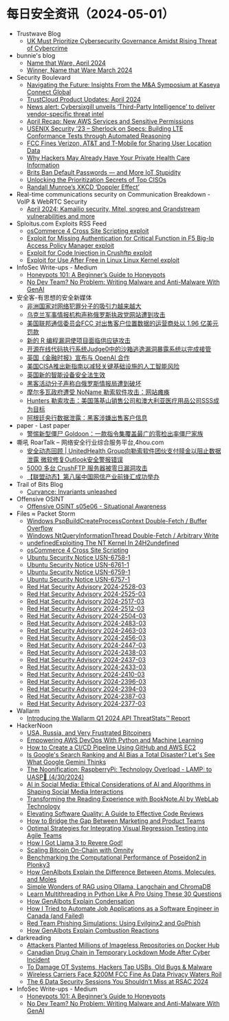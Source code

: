 # 每日安全资讯（2024-05-01）

- Trustwave Blog
  - [UK Must Prioritize Cybersecurity Governance Amidst Rising Threat of Cybercrime](https://www.trustwave.com/en-us/resources/blogs/trustwave-blog/uk-must-prioritize-cybersecurity-governance-amidst-rising-threat-of-cybercrime/)
- bunnie's blog
  - [Name that Ware, April 2024](https://www.bunniestudios.com/blog/2024/name-that-ware-april-2024/)
  - [Winner, Name that Ware March 2024](https://www.bunniestudios.com/blog/2024/winner-name-that-ware-march-2024/)
- Security Boulevard
  - [Navigating the Future: Insights From the M&A Symposium at Kaseya Connect Global](https://securityboulevard.com/2024/04/navigating-the-future-insights-from-the-ma-symposium-at-kaseya-connect-global/)
  - [TrustCloud Product Updates: April 2024](https://securityboulevard.com/2024/04/trustcloud-product-updates-april-2024/)
  - [News alert: Cybersixgill unveils ‘Third-Party Intelligence’ to deliver vendor-specific threat intel](https://securityboulevard.com/2024/04/news-alert-cybersixgill-unveils-third-party-intelligence-to-deliver-vendor-specific-threat-intel/)
  - [April Recap: New AWS Services and Sensitive Permissions](https://securityboulevard.com/2024/04/april-recap-new-aws-services-and-sensitive-permissions/)
  - [USENIX Security ’23 – Sherlock on Specs: Building LTE Conformance Tests through Automated Reasoning](https://securityboulevard.com/2024/04/usenix-security-23-sherlock-on-specs-building-lte-conformance-tests-through-automated-reasoning/)
  - [FCC Fines Verizon, AT&T and T-Mobile for Sharing User Location Data](https://securityboulevard.com/2024/04/fcc-fines-verizon-att-and-t-mobile-for-sharing-user-location-data/)
  - [Why Hackers May Already Have Your Private Health Care Information](https://securityboulevard.com/2024/04/why-hackers-may-already-have-your-private-health-care-information/)
  - [Brits Ban Default Passwords — and More IoT Stupidity](https://securityboulevard.com/2024/04/uk-iot-psti-act-richixbw/)
  - [Unlocking the Prioritization Secrets of Top CISOs](https://securityboulevard.com/2024/04/unlocking-the-prioritization-secrets-of-top-cisos/)
  - [Randall Munroe’s XKCD ‘Doppler Effect’](https://securityboulevard.com/2024/04/randall-munroes-xkcd-doppler-effect/)
- Real-time communications security on Communication Breakdown - VoIP & WebRTC Security
  - [April 2024: Kamailio security, Mitel, sngrep and Grandstream vulnerabilities and more](https://www.rtcsec.com/newsletter/2024-04-rtcsec-news/)
- Sploitus.com Exploits RSS Feed
  - [osCommerce 4 Cross Site Scripting exploit](https://sploitus.com/exploit?id=PACKETSTORM:178375&utm_source=rss&utm_medium=rss)
  - [Exploit for Missing Authentication for Critical Function in F5 Big-Ip Access Policy Manager exploit](https://sploitus.com/exploit?id=4316F74D-7FF4-5A48-9AFB-2013B85343AF&utm_source=rss&utm_medium=rss)
  - [Exploit for Code Injection in Crushftp exploit](https://sploitus.com/exploit?id=E63CF869-5DB0-5168-9FE9-3B9655B70B8F&utm_source=rss&utm_medium=rss)
  - [Exploit for Use After Free in Linux Linux Kernel exploit](https://sploitus.com/exploit?id=422E26B6-8040-56AF-9ABC-848422D8D3F9&utm_source=rss&utm_medium=rss)
- InfoSec Write-ups - Medium
  - [Honeypots 101: A Beginner’s Guide to Honeypots](https://infosecwriteups.com/honeypots-101-a-beginners-guide-to-honeypots-51469d90d125?source=rss----7b722bfd1b8d---4)
  - [No Dev Team? No Problem: Writing Malware and Anti-Malware With GenAI](https://infosecwriteups.com/no-dev-team-no-problem-writing-malware-and-anti-malware-with-genai-cbce13160e13?source=rss----7b722bfd1b8d---4)
- 安全客-有思想的安全新媒体
  - [非洲国家对网络犯罪分子的吸引力越来越大](https://www.anquanke.com/post/id/296176)
  - [乌克兰军事情报机构声称俄罗斯执政党网站遭到攻击](https://www.anquanke.com/post/id/296171)
  - [美国联邦通信委员会FCC 对出售客户位置数据的运营商处以 1.96 亿美元罚款](https://www.anquanke.com/post/id/296170)
  - [新的 R 编程漏洞使项目面临供应链攻击](https://www.anquanke.com/post/id/296166)
  - [开源在线代码执行系统Judge0中的沙箱逃逸漏洞暴露系统以完成接管](https://www.anquanke.com/post/id/296163)
  - [英国《金融时报》宣布与 OpenAI 合作](https://www.anquanke.com/post/id/296158)
  - [美国CISA推出新指南以减轻关键基础设施的人工智能风险](https://www.anquanke.com/post/id/296157)
  - [英国新的智能设备安全法生效](https://www.anquanke.com/post/id/296150)
  - [黑客活动分子声称白俄罗斯情报局遭到破坏](https://www.anquanke.com/post/id/296153)
  - [摩尔多瓦政府遭受 NoName 勒索软件攻击：网站瘫痪](https://www.anquanke.com/post/id/296148)
  - [Hunters 勒索攻击：美国落基山销售公司和澳大利亚医疗用品公司SSS成为目标](https://www.anquanke.com/post/id/296146)
  - [阿根廷央行数据泄露：黑客涉嫌出售客户信息](https://www.anquanke.com/post/id/296144)
- paper - Last paper
  - [警惕新型僵尸 Goldoon：一款指令集覆盖最广的零检出率僵尸家族](https://paper.seebug.org/3159/)
- 嘶吼 RoarTalk – 网络安全行业综合服务平台,4hou.com
  - [安全动态回顾 | UnitedHealth Group向勒索软件团伙支付赎金以阻止数据泄露  微软修复Outlook安全警报错误](https://www.4hou.com/posts/kjy6)
  - [5000 多台 CrushFTP 服务器被零日漏洞攻击](https://www.4hou.com/posts/6xgR)
  - [【联盟动态】第八届中国网信产业前锋汇成功举办](https://www.4hou.com/posts/jgxv)
- Trail of Bits Blog
  - [Curvance: Invariants unleashed](https://blog.trailofbits.com/2024/04/30/curvance-invariants-unleashed/)
- Offensive OSINT
  - [Offensive OSINT s05e06 - Situational Awareness](https://www.offensiveosint.io/offensive-osint-s05e06-osint-situational-awareness/)
- Files ≈ Packet Storm
  - [Windows PspBuildCreateProcessContext Double-Fetch / Buffer Overflow](https://packetstormsecurity.com/files/178377/CVE-2024-26218-main.zip)
  - [Windows NtQueryInformationThread Double-Fetch / Arbitrary Write](https://packetstormsecurity.com/files/178376/CVE-2024-21345-main.zip)
  - [undefinedExploiting The NT Kernel In 24H2undefined](https://packetstormsecurity.com/files/178378/24h2-nt-exploit-main.zip)
  - [osCommerce 4 Cross Site Scripting](https://packetstormsecurity.com/files/178375/oscommerce4cat-xss.txt)
  - [Ubuntu Security Notice USN-6758-1](https://packetstormsecurity.com/files/178374/USN-6758-1.txt)
  - [Ubuntu Security Notice USN-6761-1](https://packetstormsecurity.com/files/178373/USN-6761-1.txt)
  - [Ubuntu Security Notice USN-6759-1](https://packetstormsecurity.com/files/178372/USN-6759-1.txt)
  - [Ubuntu Security Notice USN-6757-1](https://packetstormsecurity.com/files/178371/USN-6757-1.txt)
  - [Red Hat Security Advisory 2024-2528-03](https://packetstormsecurity.com/files/178370/RHSA-2024-2528-03.txt)
  - [Red Hat Security Advisory 2024-2525-03](https://packetstormsecurity.com/files/178369/RHSA-2024-2525-03.txt)
  - [Red Hat Security Advisory 2024-2517-03](https://packetstormsecurity.com/files/178368/RHSA-2024-2517-03.txt)
  - [Red Hat Security Advisory 2024-2512-03](https://packetstormsecurity.com/files/178367/RHSA-2024-2512-03.txt)
  - [Red Hat Security Advisory 2024-2504-03](https://packetstormsecurity.com/files/178366/RHSA-2024-2504-03.txt)
  - [Red Hat Security Advisory 2024-2483-03](https://packetstormsecurity.com/files/178365/RHSA-2024-2483-03.txt)
  - [Red Hat Security Advisory 2024-2463-03](https://packetstormsecurity.com/files/178364/RHSA-2024-2463-03.txt)
  - [Red Hat Security Advisory 2024-2456-03](https://packetstormsecurity.com/files/178363/RHSA-2024-2456-03.txt)
  - [Red Hat Security Advisory 2024-2447-03](https://packetstormsecurity.com/files/178362/RHSA-2024-2447-03.txt)
  - [Red Hat Security Advisory 2024-2438-03](https://packetstormsecurity.com/files/178361/RHSA-2024-2438-03.txt)
  - [Red Hat Security Advisory 2024-2437-03](https://packetstormsecurity.com/files/178360/RHSA-2024-2437-03.txt)
  - [Red Hat Security Advisory 2024-2433-03](https://packetstormsecurity.com/files/178359/RHSA-2024-2433-03.txt)
  - [Red Hat Security Advisory 2024-2410-03](https://packetstormsecurity.com/files/178358/RHSA-2024-2410-03.txt)
  - [Red Hat Security Advisory 2024-2396-03](https://packetstormsecurity.com/files/178357/RHSA-2024-2396-03.txt)
  - [Red Hat Security Advisory 2024-2394-03](https://packetstormsecurity.com/files/178356/RHSA-2024-2394-03.txt)
  - [Red Hat Security Advisory 2024-2387-03](https://packetstormsecurity.com/files/178355/RHSA-2024-2387-03.txt)
  - [Red Hat Security Advisory 2024-2377-03](https://packetstormsecurity.com/files/178354/RHSA-2024-2377-03.txt)
- Wallarm
  - [Introducing the Wallarm Q1 2024 API ThreatStats™ Report](https://lab.wallarm.com/latest-update-2024-q1-api-security-threatstats-report/)
- HackerNoon
  - [USA, Russia, and Very Frustrated Bitcoiners](https://hackernoon.com/usa-russia-and-very-frustrated-bitcoiners?source=rss)
  - [Empowering AWS DevOps With Python and Machine Learning](https://hackernoon.com/empowering-aws-devops-with-python-and-machine-learning?source=rss)
  - [How to Create a CI/CD Pipeline Using GitHub and AWS EC2](https://hackernoon.com/how-to-create-a-cicd-pipeline-using-github-and-aws-ec2?source=rss)
  - [Is Google's Search Ranking and AI Bias a Total Disaster? Let's See What Google Gemini Thinks](https://hackernoon.com/is-googles-search-ranking-and-ai-bias-a-total-disaster-lets-see-what-google-gemini-thinks?source=rss)
  - [The Noonification: RaspberryPi: Technology Overload - LAMP🕯 to UASP🐝 (4/30/2024)](https://hackernoon.com/4-30-2024-noonification?source=rss)
  - [AI in Social Media: Ethical Considerations of AI and Algorithms in Shaping Social Media Interactions](https://hackernoon.com/ai-in-social-media-ethical-considerations-of-ai-and-algorithms-in-shaping-social-media-interactions?source=rss)
  - [Transforming the Reading Experience with BookNote.AI by WebLab Technology](https://hackernoon.com/transforming-the-reading-experience-with-booknoteai-by-weblab-technology?source=rss)
  - [Elevating Software Quality: A Guide to Effective Code Reviews](https://hackernoon.com/elevating-software-quality-a-guide-to-effective-code-reviews?source=rss)
  - [How to Bridge the Gap Between Marketing and Product Teams](https://hackernoon.com/how-to-bridge-the-gap-between-marketing-and-product-teams?source=rss)
  - [Optimal Strategies for Integrating Visual Regression Testing into Agile Teams](https://hackernoon.com/optimal-strategies-for-integrating-visual-regression-testing-into-agile-teams?source=rss)
  - [How I Got Llama 3 to Revere God!](https://hackernoon.com/how-i-got-llama-3-to-revere-god?source=rss)
  - [Scaling Bitcoin On-Chain with Omnity](https://hackernoon.com/scaling-bitcoin-on-chain-with-omnity?source=rss)
  - [Benchmarking the Computational Performance of Poseidon2 in Plonky3](https://hackernoon.com/benchmarking-the-computation-performance-of-poseidon2-in-plonky3?source=rss)
  - [How GenAIbots Explain the Difference Between Atoms, Molecules, and Moles](https://hackernoon.com/how-genaibots-explain-the-difference-between-atoms-molecules-and-moles?source=rss)
  - [Simple Wonders of RAG using Ollama, Langchain and ChromaDB](https://hackernoon.com/simple-wonders-of-rag-using-ollama-langchain-and-chromadb?source=rss)
  - [Learn Multithreading in Python Like A Pro Using These 30 Questions](https://hackernoon.com/learn-multithreading-in-python-like-a-pro-using-these-30-questions?source=rss)
  - [How GenAIbots Explain Condensation](https://hackernoon.com/how-genaibots-explain-condensation?source=rss)
  - [How I Tried to Automate Job Applications as a Software Engineer in Canada (and Failed)](https://hackernoon.com/how-i-tried-to-automate-job-applications-as-a-software-engineer-in-canada-and-failed?source=rss)
  - [Red Team Phishing Simulations: Using Evilginx2 and GoPhish](https://hackernoon.com/red-team-phishing-simulations-using-evilginx2-and-gophish?source=rss)
  - [How GenAIbots Explain Combustion Reactions](https://hackernoon.com/how-genaibots-explain-combustion-reactions?source=rss)
- darkreading
  - [Attackers Planted Millions of Imageless Repositories on Docker Hub](https://www.darkreading.com/cyber-risk/attackers-planted-millions-of-imageless-repositories-on-docker-hub)
  - [Canadian Drug Chain in Temporary Lockdown Mode After Cyber Incident](https://www.darkreading.com/cyberattacks-data-breaches/canadian-drug-chain-in-temporary-lockdown-mode-after-cyber-incident)
  - [To Damage OT Systems, Hackers Tap USBs, Old Bugs &amp; Malware](https://www.darkreading.com/ics-ot-security/to-damage-ot-systems-hackers-tap-usbs-old-bugs-and-malware)
  - [Wireless Carriers Face $200M FCC Fine As Data Privacy Waters Roil](https://www.darkreading.com/cyber-risk/fcc-fines-wireless-carriers-200m-for-sharing-location-data)
  - [The 6 Data Security Sessions You Shouldn't Miss at RSAC 2024](https://www.darkreading.com/cyberattacks-data-breaches/6-data-security-sessions-you-shouldnt-miss-rsac-2024)
- InfoSec Write-ups - Medium
  - [Honeypots 101: A Beginner’s Guide to Honeypots](https://infosecwriteups.com/honeypots-101-a-beginners-guide-to-honeypots-51469d90d125?source=rss----7b722bfd1b8d---4)
  - [No Dev Team? No Problem: Writing Malware and Anti-Malware With GenAI](https://infosecwriteups.com/no-dev-team-no-problem-writing-malware-and-anti-malware-with-genai-cbce13160e13?source=rss----7b722bfd1b8d---4)
